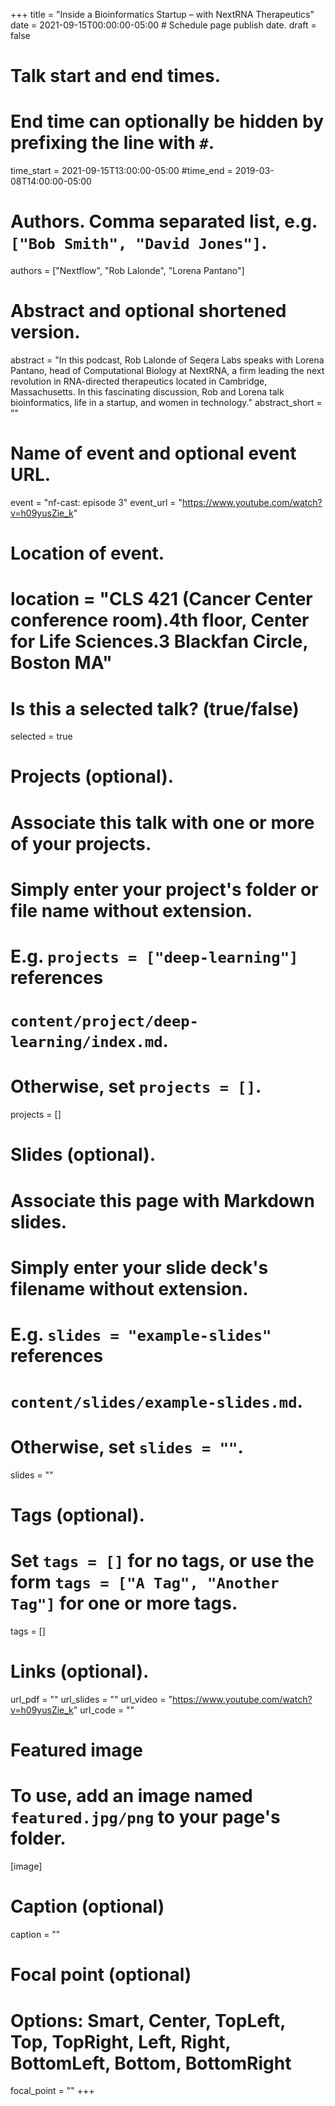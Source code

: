 +++
title = "Inside a Bioinformatics Startup – with NextRNA Therapeutics"
date = 2021-09-15T00:00:00-05:00  # Schedule page publish date.
draft = false

# Talk start and end times.
#   End time can optionally be hidden by prefixing the line with `#`.
time_start = 2021-09-15T13:00:00-05:00
#time_end = 2019-03-08T14:00:00-05:00

# Authors. Comma separated list, e.g. `["Bob Smith", "David Jones"]`.
authors = ["Nextflow", "Rob Lalonde", "Lorena Pantano"]

# Abstract and optional shortened version.
abstract = "In this podcast, Rob Lalonde of Seqera Labs speaks with Lorena Pantano, head of Computational Biology at NextRNA, a firm leading the next revolution in RNA-directed therapeutics located in Cambridge, Massachusetts. In this fascinating discussion, Rob and Lorena talk bioinformatics, life in a startup, and women in technology."
abstract_short = ""

# Name of event and optional event URL.
event = "nf-cast: episode 3"
event_url = "https://www.youtube.com/watch?v=h09yusZie_k"

# Location of event.
# location = "CLS 421 (Cancer Center conference room).4th floor, Center for Life Sciences.3 Blackfan Circle, Boston MA"

# Is this a selected talk? (true/false)
selected = true

# Projects (optional).
#   Associate this talk with one or more of your projects.
#   Simply enter your project's folder or file name without extension.
#   E.g. `projects = ["deep-learning"]` references
#   `content/project/deep-learning/index.md`.
#   Otherwise, set `projects = []`.
projects = []

# Slides (optional).
#   Associate this page with Markdown slides.
#   Simply enter your slide deck's filename without extension.
#   E.g. `slides = "example-slides"` references
#   `content/slides/example-slides.md`.
#   Otherwise, set `slides = ""`.
slides = ""

# Tags (optional).
#   Set `tags = []` for no tags, or use the form `tags = ["A Tag", "Another Tag"]` for one or more tags.
tags = []

# Links (optional).
url_pdf = ""
url_slides = ""
url_video = "https://www.youtube.com/watch?v=h09yusZie_k"
url_code = ""

# Featured image
# To use, add an image named `featured.jpg/png` to your page's folder.
[image]
  # Caption (optional)
  caption = ""

  # Focal point (optional)
  # Options: Smart, Center, TopLeft, Top, TopRight, Left, Right, BottomLeft, Bottom, BottomRight
  focal_point = ""
+++
